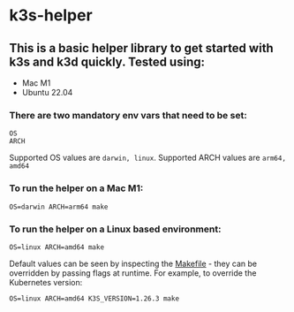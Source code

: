 # k3s-helper

## This is a basic helper library to get started with k3s and k3d quickly.  Tested using:

- Mac M1
- Ubuntu 22.04

### There are two mandatory env vars that need to be set:
```
OS
ARCH
```

Supported OS values are `darwin, linux`.  Supported ARCH values are `arm64, amd64`

### To run the helper on a Mac M1:

```
OS=darwin ARCH=arm64 make
```

### To run the helper on a Linux based environment:

```
OS=linux ARCH=amd64 make
```

Default values can be seen by inspecting the [Makefile](https://github.com/SparrowLabsCo/k3s-helper/blob/main/Makefile) - they can be overridden by passing flags at runtime.  For example, to override the Kubernetes version:

```
OS=linux ARCH=amd64 K3S_VERSION=1.26.3 make
```